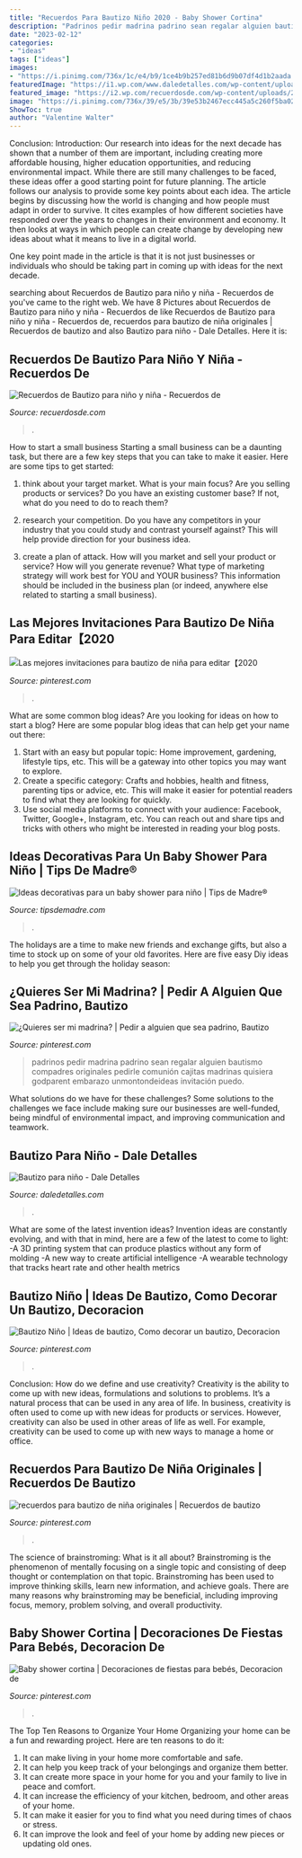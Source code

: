 ```yaml
---
title: "Recuerdos Para Bautizo Niño 2020 - Baby Shower Cortina"
description: "Padrinos pedir madrina padrino sean regalar alguien bautismo compadres originales pedirle comunión cajitas madrinas quisiera godparent embarazo unmontondeideas invitación puedo"
date: "2023-02-12"
categories:
- "ideas"
tags: ["ideas"]
images:
- "https://i.pinimg.com/736x/1c/e4/b9/1ce4b9b257ed81b6d9b07df4d1b2aada.jpg"
featuredImage: "https://i1.wp.com/www.daledetalles.com/wp-content/uploads/2016/02/8-5.jpg"
featured_image: "https://i2.wp.com/recuerdosde.com/wp-content/uploads/2016/07/Recuerdos-de-Bautizo-para-niño-centro-de-mesa-regilete-azul-turqueza.jpg?resize=564%2C893"
image: "https://i.pinimg.com/736x/39/e5/3b/39e53b2467ecc445a5c260f5ba024ed6.jpg"
ShowToc: true
author: "Valentine Walter"
---
```



Conclusion:
Introduction: Our research into ideas for the next decade has shown that a number of them are important, including creating more affordable housing, higher education opportunities, and reducing environmental impact. While there are still many challenges to be faced, these ideas offer a good starting point for future planning. The article follows our analysis to provide some key points about each idea.
The article begins by discussing how the world is changing and how people must adapt in order to survive. It cites examples of how different societies have responded over the years to changes in their environment and economy. It then looks at ways in which people can create change by developing new ideas about what it means to live in a digital world.

One key point made in the article is that it is not just businesses or individuals who should be taking part in coming up with ideas for the next decade.

	

		
searching about Recuerdos de Bautizo para niño y niña - Recuerdos de you've came to the right web. We have 8 Pictures about Recuerdos de Bautizo para niño y niña - Recuerdos de like Recuerdos de Bautizo para niño y niña - Recuerdos de, recuerdos para bautizo de niña originales | Recuerdos de bautizo and also Bautizo para niño - Dale Detalles. Here it is:
		
    
## Recuerdos De Bautizo Para Niño Y Niña - Recuerdos De

<img loading=lazy src="https://i2.wp.com/recuerdosde.com/wp-content/uploads/2016/07/Recuerdos-de-Bautizo-para-niño-centro-de-mesa-regilete-azul-turqueza.jpg?resize=564%2C893" onerror="this.onerror=null;this.src='https://tse1.mm.bing.net/th?id=OIP.43C6pDV-5mS8OS5Lyy_cgAHaLu&amp;pid=15.1';" alt="Recuerdos de Bautizo para niño y niña - Recuerdos de">

_Source: recuerdosde.com_

>. 

	

How to start a small business
Starting a small business can be a daunting task, but there are a few key steps that you can take to make it easier. Here are some tips to get started:
1. think about your target market. What is your main focus? Are you selling products or services? Do you have an existing customer base? If not, what do you need to do to reach them?

2. research your competition. Do you have any competitors in your industry that you could study and contrast yourself against? This will help provide direction for your business idea.

3. create a plan of attack. How will you market and sell your product or service? How will you generate revenue? What type of marketing strategy will work best for YOU and YOUR business? This information should be included in the business plan (or indeed, anywhere else related to starting a small business).

    
## Las Mejores Invitaciones Para Bautizo De Niña Para Editar【2020

<img loading=lazy src="https://i.pinimg.com/736x/1c/e4/b9/1ce4b9b257ed81b6d9b07df4d1b2aada.jpg" onerror="this.onerror=null;this.src='https://tse2.mm.bing.net/th?id=OIP.Py8xgO2wGt7hqi19uqiP-gHaKW&amp;pid=15.1';" alt="Las mejores invitaciones para bautizo de niña para editar【2020">

_Source: pinterest.com_

>. 

	

What are some common blog ideas?
Are you looking for ideas on how to start a blog? Here are some popular blog ideas that can help get your name out there: 
1. Start with an easy but popular topic: Home improvement, gardening, lifestyle tips, etc. This will be a gateway into other topics you may want to explore.
2. Create a specific category: Crafts and hobbies, health and fitness, parenting tips or advice, etc. This will make it easier for potential readers to find what they are looking for quickly.
3. Use social media platforms to connect with your audience: Facebook, Twitter, Google+, Instagram, etc. You can reach out and share tips and tricks with others who might be interested in reading your blog posts.

    
## Ideas Decorativas Para Un Baby Shower Para Niño | Tips De Madre®

<img loading=lazy src="https://tipsdemadre.com/wp-content/uploads/2015/08/babyshower-nino.jpg" onerror="this.onerror=null;this.src='https://tse3.mm.bing.net/th?id=OIP.d-SQYTCjNjUVfWBm2yYgmAAAAA&amp;pid=15.1';" alt="Ideas decorativas para un baby shower para niño | Tips de Madre®">

_Source: tipsdemadre.com_

>. 

	

The holidays are a time to make new friends and exchange gifts, but also a time to stock up on some of your old favorites. Here are five easy Diy ideas to help you get through the holiday season: 

    
## ¿Quieres Ser Mi Madrina? | Pedir A Alguien Que Sea Padrino, Bautizo

<img loading=lazy src="https://i.pinimg.com/736x/b9/27/42/b92742aa389cae4e409112848d273622.jpg" onerror="this.onerror=null;this.src='https://tse4.mm.bing.net/th?id=OIP.PfAzVdq3_PjqGEWnnEZVZgHaML&amp;pid=15.1';" alt="¿Quieres ser mi madrina? | Pedir a alguien que sea padrino, Bautizo">

_Source: pinterest.com_

>padrinos pedir madrina padrino sean regalar alguien bautismo compadres originales pedirle comunión cajitas madrinas quisiera godparent embarazo unmontondeideas invitación puedo. 

	

What solutions do we have for these challenges?
Some solutions to the challenges we face include making sure our businesses are well-funded, being mindful of environmental impact, and improving communication and teamwork.

    
## Bautizo Para Niño - Dale Detalles

<img loading=lazy src="https://i1.wp.com/www.daledetalles.com/wp-content/uploads/2016/02/8-5.jpg" onerror="this.onerror=null;this.src='https://tse2.mm.bing.net/th?id=OIP.nNQ_AK4Zn0CvQU-LAF1r1AHaHa&amp;pid=15.1';" alt="Bautizo para niño - Dale Detalles">

_Source: daledetalles.com_

>. 

	

What are some of the latest invention ideas?
Invention ideas are constantly evolving, and with that in mind, here are a few of the latest to come to light: 
-A 3D printing system that can produce plastics without any form of molding 
-A new way to create artificial intelligence 
-A wearable technology that tracks heart rate and other health metrics

    
## Bautizo Niño | Ideas De Bautizo, Como Decorar Un Bautizo, Decoracion

<img loading=lazy src="https://i.pinimg.com/736x/d1/59/d8/d159d8f0018a5bc942c1d67720adb269.jpg" onerror="this.onerror=null;this.src='https://tse1.mm.bing.net/th?id=OIP.DlEWZbVWJLx3tKuE-pb9-wHaJ3&amp;pid=15.1';" alt="Bautizo Niño | Ideas de bautizo, Como decorar un bautizo, Decoracion">

_Source: pinterest.com_

>. 

	

Conclusion: How do we define and use creativity?
Creativity is the ability to come up with new ideas, formulations and solutions to problems. It’s a natural process that can be used in any area of life. In business, creativity is often used to come up with new ideas for products or services. However, creativity can also be used in other areas of life as well. For example, creativity can be used to come up with new ways to manage a home or office.

    
## Recuerdos Para Bautizo De Niña Originales | Recuerdos De Bautizo

<img loading=lazy src="https://i.pinimg.com/736x/39/e5/3b/39e53b2467ecc445a5c260f5ba024ed6.jpg" onerror="this.onerror=null;this.src='https://tse4.mm.bing.net/th?id=OIP.jTWIw0kFmhR1WA2a05yRVwHaKj&amp;pid=15.1';" alt="recuerdos para bautizo de niña originales | Recuerdos de bautizo">

_Source: pinterest.com_

>. 

	

The science of brainstroming: What is it all about?
Brainstroming is the phenomenon of mentally focusing on a single topic and consisting of deep thought or contemplation on that topic. Brainstroming has been used to improve thinking skills, learn new information, and achieve goals. There are many reasons why brainstroming may be beneficial, including improving focus, memory, problem solving, and overall productivity.

    
## Baby Shower Cortina | Decoraciones De Fiestas Para Bebés, Decoracion De

<img loading=lazy src="https://i.pinimg.com/736x/31/9f/4b/319f4b88e72a2248c231501c3e492072--babys.jpg" onerror="this.onerror=null;this.src='https://tse3.mm.bing.net/th?id=OIP._sRhrvRZYZ1n-3NesIl_aAHaHa&amp;pid=15.1';" alt="Baby shower cortina | Decoraciones de fiestas para bebés, Decoracion de">

_Source: pinterest.com_

>. 

	

The Top Ten Reasons to Organize Your Home
Organizing your home can be a fun and rewarding project. Here are ten reasons to do it: 
1. It can make living in your home more comfortable and safe.
2. It can help you keep track of your belongings and organize them better. 
3. It can create more space in your home for you and your family to live in peace and comfort. 
4. It can increase the efficiency of your kitchen, bedroom, and other areas of your home. 
5. It can make it easier for you to find what you need during times of chaos or stress. 
6. It can improve the look and feel of your home by adding new pieces or updating old ones. 

